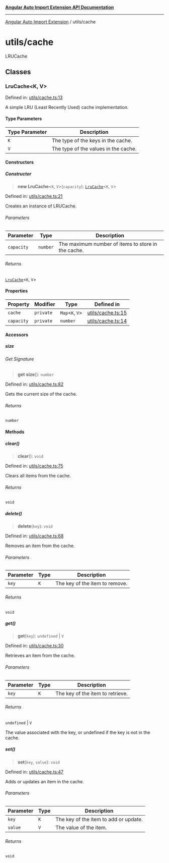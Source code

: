 [**Angular Auto Import Extension API Documentation**](../README.md)

***

[Angular Auto Import Extension](../README.md) / utils/cache

# utils/cache

LRUCache

## Classes

### LruCache\<K, V\>

Defined in: [utils/cache.ts:13](https://github.com/ngx-rock/vscode-angular-auto-import/blob/main/src/utils/cache.ts#L13)

A simple LRU (Least Recently Used) cache implementation.

#### Type Parameters

| Type Parameter | Description |
| ------ | ------ |
| `K` | The type of the keys in the cache. |
| `V` | The type of the values in the cache. |

#### Constructors

##### Constructor

> **new LruCache**\<`K`, `V`\>(`capacity`): [`LruCache`](#lrucache)\<`K`, `V`\>

Defined in: [utils/cache.ts:21](https://github.com/ngx-rock/vscode-angular-auto-import/blob/main/src/utils/cache.ts#L21)

Creates an instance of LRUCache.

###### Parameters

| Parameter | Type | Description |
| ------ | ------ | ------ |
| `capacity` | `number` | The maximum number of items to store in the cache. |

###### Returns

[`LruCache`](#lrucache)\<`K`, `V`\>

#### Properties

| Property | Modifier | Type | Defined in |
| ------ | ------ | ------ | ------ |
| <a id="cache"></a> `cache` | `private` | `Map`\<`K`, `V`\> | [utils/cache.ts:15](https://github.com/ngx-rock/vscode-angular-auto-import/blob/main/src/utils/cache.ts#L15) |
| <a id="capacity"></a> `capacity` | `private` | `number` | [utils/cache.ts:14](https://github.com/ngx-rock/vscode-angular-auto-import/blob/main/src/utils/cache.ts#L14) |

#### Accessors

##### size

###### Get Signature

> **get** **size**(): `number`

Defined in: [utils/cache.ts:82](https://github.com/ngx-rock/vscode-angular-auto-import/blob/main/src/utils/cache.ts#L82)

Gets the current size of the cache.

###### Returns

`number`

#### Methods

##### clear()

> **clear**(): `void`

Defined in: [utils/cache.ts:75](https://github.com/ngx-rock/vscode-angular-auto-import/blob/main/src/utils/cache.ts#L75)

Clears all items from the cache.

###### Returns

`void`

##### delete()

> **delete**(`key`): `void`

Defined in: [utils/cache.ts:68](https://github.com/ngx-rock/vscode-angular-auto-import/blob/main/src/utils/cache.ts#L68)

Removes an item from the cache.

###### Parameters

| Parameter | Type | Description |
| ------ | ------ | ------ |
| `key` | `K` | The key of the item to remove. |

###### Returns

`void`

##### get()

> **get**(`key`): `undefined` \| `V`

Defined in: [utils/cache.ts:30](https://github.com/ngx-rock/vscode-angular-auto-import/blob/main/src/utils/cache.ts#L30)

Retrieves an item from the cache.

###### Parameters

| Parameter | Type | Description |
| ------ | ------ | ------ |
| `key` | `K` | The key of the item to retrieve. |

###### Returns

`undefined` \| `V`

The value associated with the key, or undefined if the key is not in the cache.

##### set()

> **set**(`key`, `value`): `void`

Defined in: [utils/cache.ts:47](https://github.com/ngx-rock/vscode-angular-auto-import/blob/main/src/utils/cache.ts#L47)

Adds or updates an item in the cache.

###### Parameters

| Parameter | Type | Description |
| ------ | ------ | ------ |
| `key` | `K` | The key of the item to add or update. |
| `value` | `V` | The value of the item. |

###### Returns

`void`
